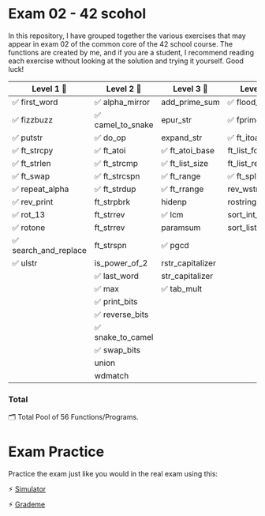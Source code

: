 # Exam 02 - 42 scohol

In this repository, I have grouped together the various exercises that may appear in exam 02 of the common core of the 42 school course. The functions are created by me, and if you are a student, I recommend reading each exercise without looking at the solution and trying it yourself. Good luck!

|		Level 1 🎫		 |		Level 2 🎫		  |		Level 3 🎫		   |		Level 4 🎫	   |
|------------------------|-------------------------|------------------------|------------------------|
| ✅ first_word			| ✅ alpha_mirror		|	add_prime_sum		 | ✅ flood_fill			|
| ✅ fizzbuzz			| ✅ camel_to_snake		|	 epur_str			 | ✅ fprime				|
| ✅ putstr				| ✅ do_op				|	 expand_str			 | ✅ ft_itoa			|
| ✅	ft_strcpy			| ✅ ft_atoi				| ✅ ft_atoi_base		|  ft_list_foreach		|
| ✅	ft_strlen			| ✅ ft_strcmp			| ✅ ft_list_size		|  ft_list_remove_if	|
| ✅	ft_swap				| ✅ ft_strcspn			| ✅ ft_range			| ✅ ft_split		   |
| ✅ repeat_alpha		| ✅ ft_strdup			| ✅ ft_rrange			 |  rev_wstr			 |
| ✅ rev_print		   	|	 ft_strpbrk			 |	 hidenp				   |  rostring			   |
| ✅ rot_13				|	 ft_strrev			 | ✅ lcm				 |  sort_int_tab		 |
| ✅ rotone				|	 ft_strrev			 |	 paramsum			  |  sort_list			   |
| ✅ search_and_replace	|	 ft_strspn			 | ✅ pgcd			     |						 |
| ✅ ulstr				|	 is_power_of_2		 |	 rstr_capitalizer     |				           |
|						 | ✅ last_word			 |	 str_capitalizer	  |						   |
|						 | ✅ max				 | ✅ tab_mult 	         |						 |
|						 | ✅ print_bits			 |						   |				       |
|						 | ✅ reverse_bits		 |					       |					   |
|						 | ✅ snake_to_camel	     |						   |				       |
|						 | ✅ swap_bits			 |						   |					   |
|						 |	 union				   |					    |					    |
|						 |	 wdmatch 			   |					    |					    | 

### Total
🗂️ Total Pool of 56 Functions/Programs.

# Exam Practice

Practice the exam just like you would in the real exam using this:

⚡︎ [Simulator](https://github.com/JCluzet/42_EXAM)

⚡︎ [Grademe](https://grademe.fr)
 